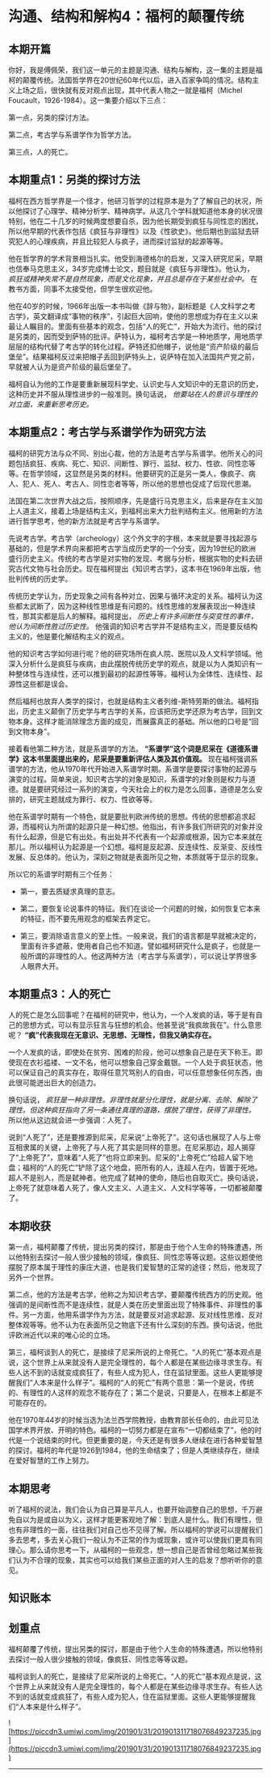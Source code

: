 # 沟通、结构和解构4：福柯的颠覆传统

## 本期开篇

你好，我是傅佩荣，我们这一单元的主题是沟通、结构与解构，这一集的主题是福柯的颠覆传统。法国哲学界在20世纪60年代以后，进入百家争鸣的情况。结构主义上场之后，很快就有反对观点出现，其中代表人物之一就是福柯（Michel Foucault，1926-1984）。这一集要介绍以下三点：

第一点，另类的探讨方法。

第二点，考古学与系谱学作为哲学方法。

第三点，人的死亡。

## 本期重点1：另类的探讨方法

福柯在西方哲学界是一个怪才，他研习哲学的过程原本是为了了解自己的状况，所以他探讨了心理学、精神分析学、精神病学。从这几个学科就知道他本身的状况很特别，他在二十几岁的时候两度想要自杀，因为他长期受到疯狂与同性恋的困扰，所以他早期的代表作包括《疯狂与非理性》以及《性欲史》。他后期也到监狱去研究犯人的心理疾病，并且比较犯人与疯子，进而探讨监狱的起源等等。

他在哲学界的学术背景相当扎实。他受到海德格尔的启发，又深入研究尼采，早期也信奉马克思主义，34岁完成博士论文，题目就是《疯狂与非理性》。他认为， *疯狂或精神失常不是自然现象，而是文化现象，并且总是存在于某些社会中。* 在教书方面，同事不太接受他，但学生很欢迎他。

他在40岁的时候，1966年出版一本书叫做《辞与物》，副标题是《人文科学之考古学》，英文翻译成“事物的秩序”，引起巨大回响，使他的思想成为存在主义以来最让人瞩目的。里面有些基本的观念，包括“人的死亡”，开始大为流行。他的探讨是另类的，因而受到萨特的批评。萨特认为，福柯考古学是一种地质学，用地质学层层的结构代替了考古学的转化过程。萨特还扣他帽子，说他是“资产阶级的最后堡垒”。结果福柯反过来把帽子丢回到萨特头上，说萨特在加入法国共产党之前，早就被人认为是资产阶级的最后堡垒了。

福柯自认为他的工作是要重新展现科学史、认识史与人文知识中的无意识的历史，这种历史并不服从理性进步的一般准则。换句话说， *他要站在人的意识与理性的对立面，来重新思考历史。*

## 本期重点2：考古学与系谱学作为研究方法

福柯的研究方法与众不同、别出心裁，他的方法是考古学与系谱学。他所关心的问题包括疯狂、疾病、死亡、知识、间断性、罪行、监狱、权力、性欲、同性恋等等。在哲学领域，这显然是另类的材料。他要研究的正是另一类人，像疯子、病人、犯人、死人、考古人、同性恋者等等，所以他的思想也促成了后现代思潮。

法国在第二次世界大战之后，按照顺序，先是盛行马克思主义，后来是存在主义加上人道主义，接着上场是结构主义，到福柯出来大力批判结构主义。他用新的方法进行哲学思考，他的新方法就是考古学与系谱学。

先说考古学。考古学（archeology）这个外文字的字根，本来就是要寻找起源与基础的，但是学术界向来都把考古学当成历史学的一个分支，因为19世纪的欧洲盛行历史主义。传统的考古学是对实物的发现、考据与分析，根据实物的史料去研究古代文物与社会历史。现在福柯提出《知识考古学》，这本书在1969年出版，他批判传统的历史学。

传统历史学认为，历史现象之间有各种对立、因果与循环决定的关系。福柯认为这些都太武断了，因为这种线性思维是有问题的。线性思维的发展表现出一种连续性，那其实都是后人的解释。福柯提出， *历史上有许多间断性与突变性的事件，他认为间断性胜过历史性。* 他强调的知识考古学并不是结构主义，而是要反结构主义的，他是要化解结构主义的观点。

他的知识考古学如何进行呢？他的研究场所在疯人院、医院以及人文科学领域。他深入分析什么是疯狂与疾病，由此摆脱传统历史学的观点，就是以为人类知识有一种整体性与连续性，还可以推到最初的起源性等等。福柯认为全体性、连续性、起源性这些都是误会。

然后福柯也放弃人类学的探讨，也就是结构主义者列维-斯特劳斯的做法。福柯指出，历史主义颠倒了历史学与考古学的关系，应该把历史学还原为考古学，回到文物本身。这样才能消除理念方面的成见，而展露真正的基础。所以他的口号是“回到文物本身”。

接着看他第二种方法，就是系谱学的方法。 **“系谱学”这个词是尼采在《道德系谱学》这本书里面提出来的，尼采是要重新评估人类及其价值观。** 现在福柯强调系谱学的方法，他从1970年代开始进入系谱学时期。系谱学是要探讨事物的起源与演变的过程。简单来说，知识考古学的对象是知识，系谱学的对象则是权力与道德。就是要研究经过一系列的演变，今天社会上的权力是怎么回事，道德是怎么安排的，研究主题就成为罪行、权力、性欲等等。

他在系谱学时期有一个特色，就是要批判欧洲传统的思想。传统的思想都追求起源，而福柯认为所谓的起源只是一种幻想。他指出，有许多我们所研究的对象并没有什么起源，但是它有出处。有出处并不代表有一个起源或根源，因为它本来就在那儿。所以福柯认为起源是一个幻想。福柯是反起源、反连续性、反渐变、反线性发展、反总体的。他认为，深刻之物就是表面所见之物，本质就等于显示的现象。

所以它的系谱学时期有三个任务：

* 第一，要去质疑求真理的意志。

* 第二，要恢复论说事件的特征。我们在谈论一个问题的时候，如何恢复它本来的特征，而不要先用观念的框架去界定它。

* 第三，要消除语言意义的至上性。一般来说，我们的语言都是早就被决定的，里面有许多遮蔽，使用者自己也不知道。譬如福柯研究什么是疯子，也就是一般所谓的非理性的人。他这两种方法（考古学与系谱学），可以说让学界很多人眼界大开。

## 本期重点3：人的死亡

人的死亡是怎么回事呢？在福柯的研究中，他认为，一个人发疯的话，等于是有自己的思想方式，可以有显示狂言与狂想的机会。他甚至说“我疯故我在”。什么意思呢？ **“疯”代表我现在无意识、无思想、无理性，但我又确实存在。**

一个人发疯的话，即使处在贫穷、困难的阶段，他可以想象自己是在天下称王。即使现在衣衫褴褛、一文不名，他可以想象自己穿金戴银。一个人处于疯狂状态，他可以保证自己的真实存在，取得任意咒骂别人的自由，可以任意想象任何东西，由此很可能迸出巨大的创造力。

换句话说， *疯狂是一种非理性。非理性就是分化理性，就是分离、去除、解除了理性。但这种疯狂指向了另一条通往真理的道路，摆脱了理性，获得了非理性。* 所以他从这边就会进一步强调：人死了。

说到“人死了”，还是要推源到尼采，尼采说“上帝死了”。这句话也展现了人与上帝互相隶属的关键，上帝死了与人死了其实是同样的意思。在尼采那边，超人揭穿了“上帝死了”，意味着“人死了”也将立即来到。尼采的“上帝死亡”给超人留下地盘；福柯的“人的死亡”铲除了这个地盘，把所有的人，连超人在内，皆置于死地。超人不是别人，而是弑神者。他完成了弑神的使命，随后也自取灭亡。换句话说，上帝死了就意味着人死了，像人文主义、人道主义、人文科学等等，一切都被颠覆了。

## 本期收获

第一点，福柯颠覆了传统，提出另类的探讨，那是由于他个人生命的特殊遭遇，所以他特别去探讨一般人很少接触的领域，像疯狂、同性恋等等议题。这些议题使他摆脱了原本属于理性的康庄大道，也是我们爱智慧的正常的途径；然后，他发现了另外一个世界。

第二点，他的方法是考古学，他称之为知识考古学，要颠覆传统西方的历史观。他强调的是间断性而不是连续性，就是人类在历史里面出现了特殊事件、非理性的事件。另一方面，他用系谱学作为方法，就是要反对追求起源、反对线性思维、反对整体观等等。他不认为在表面所见之物底下还有什么深刻的东西。换句话说，他批评欧洲近代以来的唯心论的立场。

第三，福柯谈到人的死亡，是接续了尼采所说的上帝死亡。“人的死亡”基本观点是说，这个世界上从来就没有人是完全理性的，每个人都是在某些边缘寻求生存。有些人达不到的话就变成疯狂了，有些人成为犯人，住在监狱里面。这些人更能够提醒我们“人本来是什么样子”。福柯的“人的死亡”有两个意思：第一个是说，传统的、有理性的人这样的观念不能存在了；第二个是说，只要是人，在根本上都是不可能存在的。

他在1970年44岁的时候当选为法兰西学院教授，由教育部长任命的，由此可见法国学术界开放、开明的特色。福柯的一切努力都是在宣布“一切都结束了”，他的时代是一个说结束的时代。但更重要的是，今天还是有很多人继续在进行各种爱智慧的探讨。福柯的年代是1926到1984，他的生命结束了；但是人类继续存在，继续在爱好智慧的工作上努力。

## 本期思考

听了福柯的说法，我们会认为自己算是平凡人，也要开始调整自己的思想，千万避免自以为是或自以为义，这样才能更客观地了解：到底人是什么。我们有理性，但也有非理性的一面，往往我们对自己也不见得了解。所以福柯的学说可以提醒我们多去思考，多去关心我们一般认为不正常的作为或现象，或许可以使我们更具有同理心。那么请你思考一下，从福柯的一些观念，想一想自己是否曾经忽略过某些我们认为不合理的现象，其实也可以给我们某些正面的对人生的启发？想听听你的意见。

## 知识账本

## 划重点

福柯颠覆了传统，提出另类的探讨，那是由于他个人生命的特殊遭遇，所以他特别去探讨一般人很少接触的领域，像疯狂、同性恋等等议题。

福柯谈到人的死亡，是接续了尼采所说的上帝死亡。“人的死亡”基本观点是说，这个世界上从来就没有人是完全理性的，每个人都是在某些边缘寻求生存。有些人达不到的话就变成疯狂了，有些人成为犯人，住在监狱里面。这些人更能够提醒我们“人本来是什么样子”。

![https://piccdn3.umiwi.com/img/201901/31/201901311718076849237235.jpg](https://piccdn3.umiwi.com/img/201901/31/201901311718076849237235.jpg)

---

